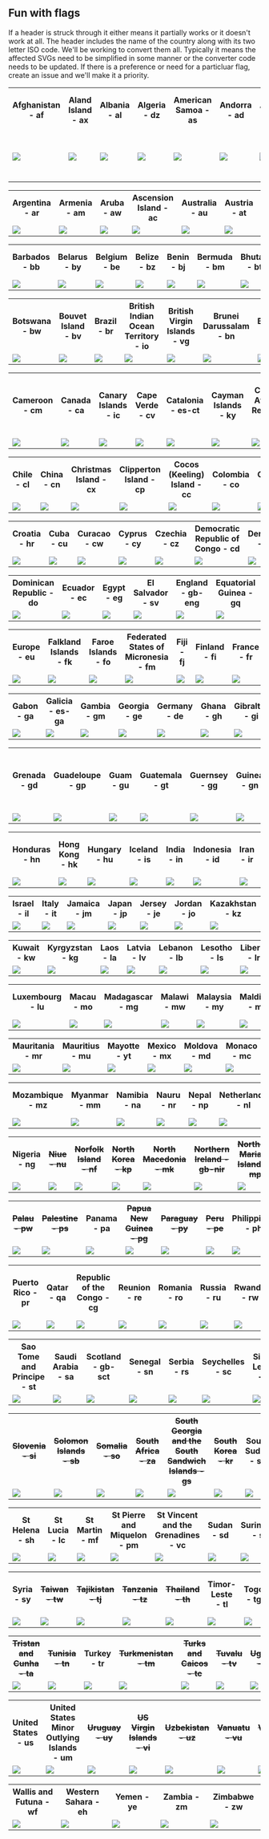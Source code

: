 <h2>Fun with flags</h2>
<p>If a header is struck through it either means it partially works or it doesn't work at all. The header includes the name of the country along with its two letter ISO code. We'll be working to convert them all. Typically it means the affected SVGs need to be simplified in some manner or the converter code needs to be updated. If there is a preference or need for a particluar flag, create an issue and we'll make it a priority.

<table><tr><th width="100px">Afghanistan - af</th><th width="100px">Aland Island - ax</th><th width="100px">Albania - al</th><th width="100px">Algeria - dz</th><th width="100px">American Samoa - as</th><th width="100px">Andorra - ad</th><th width="100px">Angola - ao</th><th width="100px">Anguilla - ai</th><th width="100px">Antarctica - aq</th><th width="100px">Antigua and Barbuda - ag</th></tr>
<tr><td width="100px" height="100px"><a href="./../converted-svg-snippets/af.txt"><img src="./../svgs/af.svg"></a></td><td width="100px"><a href="./../converted-svg-snippets/ax.txt"><img src="./../svgs/ax.svg"></a></td><td width="100px"><a href="./../converted-svg-snippets/al.txt"><img src="./../svgs/al.svg"></a></td><td width="100px"><a href="./../converted-svg-snippets/dz.txt"><img src="./../svgs/dz.svg"></a></td><td width="100px"><a href="./../converted-svg-snippets/as.txt"><img src="./../svgs/as.svg"></a></td><td width="100px"><a href="./../converted-svg-snippets/ad.txt"><img src="./../svgs/ad.svg"></a></td><td width="100px"><a href="./../converted-svg-snippets/ao.txt"><img src="./../svgs/ao.svg"></a></td><td width="100px"><a href="./../converted-svg-snippets/ai.txt"><img src="./../svgs/ai.svg"></a></td><td width="100px"><a href="./../converted-svg-snippets/aq.txt"><img src="./../svgs/aq.svg"></a></td><td width="100px"><a href="./../converted-svg-snippets/ag.txt"><img src="./../svgs/ag.svg"></a></td></tr>
</table>
<table><tr><th width="100px">Argentina - ar</th><th width="100px">Armenia - am</th><th width="100px">Aruba - aw</th><th width="100px">Ascension Island - ac</th><th width="100px">Australia - au</th><th width="100px">Austria - at</th><th width="100px">Azerbaijan - az</th><th width="100px">Bahamas - bs</th><th width="100px">Bahrain - bh</th><th width="100px">Bangladesh - bd</th></tr>
<tr><td width="100px"><a href="./../converted-svg-snippets/ar.txt"><img src="./../svgs/ar.svg"></a></td><td width="100px"><a href="./../converted-svg-snippets/am.txt"><img src="./../svgs/am.svg"></a></td><td width="100px"><a href="./../converted-svg-snippets/aw.txt"><img src="./../svgs/aw.svg"></a></td><td width="100px"><a href="./../converted-svg-snippets/ac.txt"><img src="./../svgs/ac.svg"></a></td><td width="100px"><a href="./../converted-svg-snippets/au.txt"><img src="./../svgs/au.svg"></a></td><td width="100px"><a href="./../converted-svg-snippets/at.txt"><img src="./../svgs/at.svg"></a></td><td width="100px"><a href="./../converted-svg-snippets/az.txt"><img src="./../svgs/az.svg"></a></td><td width="100px"><a href="./../converted-svg-snippets/bs.txt"><img src="./../svgs/bs.svg"></a></td><td width="100px"><a href="./../converted-svg-snippets/bh.txt"><img src="./../svgs/bh.svg"></a></td><td width="100px"><a href="./../converted-svg-snippets/bd.txt"><img src="./../svgs/bd.svg"></a></td></tr>
</table>
<table><tr><th width="100px">Barbados - bb</th><th width="100px">Belarus - by</th><th width="100px">Belgium - be</th><th width="100px">Belize - bz</th><th width="100px">Benin - bj</th><th width="100px">Bermuda - bm</th><th width="100px">Bhutan - bt</th><th width="100px">Bolivia - bo</th><th width="100px">Bonaire - bq</th><th width="100px">Bosnia and Herzegovina - ba</th></tr>
<tr><td width="100px"><a href="./../converted-svg-snippets/bb.txt"><img src="./../svgs/bb.svg"></a></td><td width="100px"><a href="./../converted-svg-snippets/by.txt"><img src="./../svgs/by.svg"></a></td><td width="100px"><a href="./../converted-svg-snippets/be.txt"><img src="./../svgs/be.svg"></a></td><td width="100px"><a href="./../converted-svg-snippets/bz.txt"><img src="./../svgs/bz.svg"></a></td><td width="100px"><a href="./../converted-svg-snippets/bj.txt"><img src="./../svgs/bj.svg"></a></td><td width="100px"><a href="./../converted-svg-snippets/bm.txt"><img src="./../svgs/bm.svg"></a></td><td width="100px"><a href="./../converted-svg-snippets/bt.txt"><img src="./../svgs/bt.svg"></a></td><td width="100px"><a href="./../converted-svg-snippets/bo.txt"><img src="./../svgs/bo.svg"></a></td><td width="100px"><a href="./../converted-svg-snippets/bq.txt"><img src="./../svgs/bq.svg"></a></td><td width="100px"><a href="./../converted-svg-snippets/ba.txt"><img src="./../svgs/ba.svg"></a></td></tr>
</table>
<table><tr><th width="100px">Botswana - bw</th><th width="100px">Bouvet Island - bv</th><th width="100px">Brazil - br</th><th width="100px">British Indian Ocean Territory - io</th><th width="100px">British Virgin Islands - vg</th><th width="100px">Brunei Darussalam - bn</th><th width="100px">Bulgaria - bg</th><th width="100px">Burkina Faso - bf</th><th width="100px">Burundi - bi</th><th width="100px">Cambodia - kh</th></tr>
<tr><td width="100px"><a href="./../converted-svg-snippets/bw.txt"><img src="./../svgs/bw.svg"></a></td><td width="100px"><a href="./../converted-svg-snippets/bv.txt"><img src="./../svgs/bv.svg"></a></td><td width="100px"><a href="./../converted-svg-snippets/br.txt"><img src="./../svgs/br.svg"></a></td><td width="100px"><a href="./../converted-svg-snippets/io.txt"><img src="./../svgs/io.svg"></a></td><td width="100px"><a href="./../converted-svg-snippets/vg.txt"><img src="./../svgs/vg.svg"></a></td><td width="100px"><a href="./../converted-svg-snippets/bn.txt"><img src="./../svgs/bn.svg"></a></td><td width="100px"><a href="./../converted-svg-snippets/bg.txt"><img src="./../svgs/bg.svg"></a></td><td width="100px"><a href="./../converted-svg-snippets/bf.txt"><img src="./../svgs/bf.svg"></a></td><td width="100px"><a href="./../converted-svg-snippets/bi.txt"><img src="./../svgs/bi.svg"></a></td><td width="100px"><a href="./../converted-svg-snippets/kh.txt"><img src="./../svgs/kh.svg"></a></td></tr>
</table>
<table><tr><th width="100px">Cameroon - cm</th><th width="100px">Canada - ca</th><th width="100px">Canary Islands - ic</th><th width="100px">Cape Verde - cv</th><th width="100px">Catalonia - es-ct</th><th width="100px">Cayman Islands - ky</th><th width="100px">Central African Republic - cf</th><th width="100px">Central European Free Trade Network - cefta</th><th width="100px">Ceuta & Melilla - ea</th><th width="100px">Chad - td</th></tr>
<tr><td width="100px"><a href="./../converted-svg-snippets/cm.txt"><img src="./../svgs/cm.svg"></a></td><td width="100px"><a href="./../converted-svg-snippets/ca.txt"><img src="./../svgs/ca.svg"></a></td><td width="100px"><a href="./../converted-svg-snippets/ic.txt"><img src="./../svgs/ic.svg"></a></td><td width="100px"><a href="./../converted-svg-snippets/cv.txt"><img src="./../svgs/cv.svg"></a></td><td width="100px"><a href="./../converted-svg-snippets/es-ct.txt"><img src="./../svgs/es-ct.svg"></a></td><td width="100px"><a href="./../converted-svg-snippets/ky.txt"><img src="./../svgs/ky.svg"></a></td><td width="100px"><a href="./../converted-svg-snippets/cf.txt"><img src="./../svgs/cf.svg"></a></td><td width="100px"><a href="./../converted-svg-snippets/cefta.txt"><img src="./../svgs/cefta.svg"></a></td><td width="100px"><a href="./../converted-svg-snippets/ea.txt"><img src="./../svgs/ea.svg"></a></td><td width="100px"><a href="./../converted-svg-snippets/td.txt"><img src="./../svgs/td.svg"></a></td></tr>
</table>
<table><tr><th width="100px">Chile - cl</th><th width="100px">China - cn</th><th width="100px">Christmas Island - cx</th><th width="100px">Clipperton Island - cp</th><th width="100px">Cocos (Keeling) Island - cc</th><th width="100px">Colombia - co</th><th width="100px">Comoros - km</th><th width="100px">Cook Islands - ck</th><th width="100px">Costa Rica - cr</th><th width="100px">Cote d'Ivoire - ci</th></tr>
<tr><td width="100px"><a href="./../converted-svg-snippets/cl.txt"><img src="./../svgs/cl.svg"></a></td><td width="100px"><a href="./../converted-svg-snippets/cn.txt"><img src="./../svgs/cn.svg"></a></td><td width="100px"><a href="./../converted-svg-snippets/cx.txt"><img src="./../svgs/cx.svg"></a></td><td width="100px"><a href="./../converted-svg-snippets/cp.txt"><img src="./../svgs/cp.svg"></a></td><td width="100px"><a href="./../converted-svg-snippets/cc.txt"><img src="./../svgs/cc.svg"></a></td><td width="100px"><a href="./../converted-svg-snippets/co.txt"><img src="./../svgs/co.svg"></a></td><td width="100px"><a href="./../converted-svg-snippets/km.txt"><img src="./../svgs/km.svg"></a></td><td width="100px"><a href="./../converted-svg-snippets/ck.txt"><img src="./../svgs/ck.svg"></a></td><td width="100px"><a href="./../converted-svg-snippets/cr.txt"><img src="./../svgs/cr.svg"></a></td><td width="100px"><a href="./../converted-svg-snippets/ci.txt"><img src="./../svgs/ci.svg"></a></td></tr>
</table>
<table><tr><th width="100px">Croatia - hr</th><th width="100px">Cuba - cu</th><th width="100px">Curacao - cw</th><th width="100px">Cyprus - cy</th><th width="100px">Czechia - cz</th><th width="100px">Democratic Republic of Congo - cd</th><th width="100px">Denmark - dk</th><th width="100px">Diego Garcia - dg</th><th width="100px">Djibouti - dj</th><th width="100px">Dominica - dm</th></tr>
<tr><td width="100px"><a href="./../converted-svg-snippets/hr.txt"><img src="./../svgs/hr.svg"></a></td><td width="100px"><a href="./../converted-svg-snippets/cu.txt"><img src="./../svgs/cu.svg"></a></td><td width="100px"><a href="./../converted-svg-snippets/cw.txt"><img src="./../svgs/cw.svg"></a></td><td width="100px"><a href="./../converted-svg-snippets/cy.txt"><img src="./../svgs/cy.svg"></a></td><td width="100px"><a href="./../converted-svg-snippets/cz.txt"><img src="./../svgs/cz.svg"></a></td><td width="100px"><a href="./../converted-svg-snippets/cd.txt"><img src="./../svgs/cd.svg"></a></td><td width="100px"><a href="./../converted-svg-snippets/dk.txt"><img src="./../svgs/dk.svg"></a></td><td width="100px"><a href="./../converted-svg-snippets/dg.txt"><img src="./../svgs/dg.svg"></a></td><td width="100px"><a href="./../converted-svg-snippets/dj.txt"><img src="./../svgs/dj.svg"></a></td><td width="100px"><a href="./../converted-svg-snippets/dm.txt"><img src="./../svgs/dm.svg"></a></td></tr>
</table>
<table><tr><th width="100px">Dominican Republic - do</th><th width="100px">Ecuador - ec</th><th width="100px">Egypt - eg</th><th width="100px">El Salvador - sv</th><th width="100px">England - gb-eng</th><th width="100px">Equatorial Guinea - gq</th><th width="100px">Eritrea - er</th><th width="100px">Estonia - ee</th><th width="100px">Eswatini - sz</th><th width="100px">Ethiopia - et</th></tr>
<tr><td width="100px"><a href="./../converted-svg-snippets/do.txt"><img src="./../svgs/do.svg"></a></td><td width="100px"><a href="./../converted-svg-snippets/ec.txt"><img src="./../svgs/ec.svg"></a></td><td width="100px"><a href="./../converted-svg-snippets/eg.txt"><img src="./../svgs/eg.svg"></a></td><td width="100px"><a href="./../converted-svg-snippets/sv.txt"><img src="./../svgs/sv.svg"></a></td><td width="100px"><a href="./../converted-svg-snippets/gb-eng.txt"><img src="./../svgs/gb-eng.svg"></a></td><td width="100px"><a href="./../converted-svg-snippets/gq.txt"><img src="./../svgs/gq.svg"></a></td><td width="100px"><a href="./../converted-svg-snippets/er.txt"><img src="./../svgs/er.svg"></a></td><td width="100px"><a href="./../converted-svg-snippets/ee.txt"><img src="./../svgs/ee.svg"></a></td><td width="100px"><a href="./../converted-svg-snippets/sz.txt"><img src="./../svgs/sz.svg"></a></td><td width="100px"><a href="./../converted-svg-snippets/et.txt"><img src="./../svgs/et.svg"></a></td></tr>
</table>
<table><tr><th width="100px">Europe - eu</th><th width="100px">Falkland Islands - fk</th><th width="100px">Faroe Islands - fo</th><th width="100px">Federated States of Micronesia - fm</th><th width="100px">Fiji - fj</th><th width="100px">Finland - fi</th><th width="100px">France - fr</th><th width="100px">French Guinea - gf</th><th width="100px">French Polynesia - pf</th><th width="100px">French Southern Territories - tf</th></tr>
<tr><td width="100px"><a href="./../converted-svg-snippets/eu.txt"><img src="./../svgs/eu.svg"></a></td><td width="100px"><a href="./../converted-svg-snippets/fk.txt"><img src="./../svgs/fk.svg"></a></td><td width="100px"><a href="./../converted-svg-snippets/fo.txt"><img src="./../svgs/fo.svg"></a></td><td width="100px"><a href="./../converted-svg-snippets/fm.txt"><img src="./../svgs/fm.svg"></a></td><td width="100px"><a href="./../converted-svg-snippets/fj.txt"><img src="./../svgs/fj.svg"></a></td><td width="100px"><a href="./../converted-svg-snippets/fi.txt"><img src="./../svgs/fi.svg"></a></td><td width="100px"><a href="./../converted-svg-snippets/fr.txt"><img src="./../svgs/fr.svg"></a></td><td width="100px"><a href="./../converted-svg-snippets/gf.txt"><img src="./../svgs/gf.svg"></a></td><td width="100px"><a href="./../converted-svg-snippets/pf.txt"><img src="./../svgs/pf.svg"></a></td><td width="100px"><a href="./../converted-svg-snippets/tf.txt"><img src="./../svgs/tf.svg"></a></td></tr>
</table>
<table><tr><th width="100px">Gabon - ga</th><th width="100px">Galicia - es-ga</th><th width="100px">Gambia - gm</th><th width="100px">Georgia - ge</th><th width="100px">Germany - de</th><th width="100px">Ghana - gh</th><th width="100px">Gibraltar - gi</th><th width="100px">Great Britain - gb</th><th width="100px">Greece - gr</th><th width="100px">Greenland - gl</th></tr>
<tr><td width="100px"><a href="./../converted-svg-snippets/ga.txt"><img src="./../svgs/ga.svg"></a></td><td width="100px"><a href="./../converted-svg-snippets/es-ga.txt"><img src="./../svgs/es-ga.svg"></a></td><td width="100px"><a href="./../converted-svg-snippets/gm.txt"><img src="./../svgs/gm.svg"></a></td><td width="100px"><a href="./../converted-svg-snippets/ge.txt"><img src="./../svgs/ge.svg"></a></td><td width="100px"><a href="./../converted-svg-snippets/de.txt"><img src="./../svgs/de.svg"></a></td><td width="100px"><a href="./../converted-svg-snippets/gh.txt"><img src="./../svgs/gh.svg"></a></td><td width="100px"><a href="./../converted-svg-snippets/gi.txt"><img src="./../svgs/gi.svg"></a></td><td width="100px"><a href="./../converted-svg-snippets/gb.txt"><img src="./../svgs/gb.svg"></a></td><td width="100px"><a href="./../converted-svg-snippets/gr.txt"><img src="./../svgs/gr.svg"></a></td><td width="100px"><a href="./../converted-svg-snippets/gl.txt"><img src="./../svgs/gl.svg"></a></td></tr>
</table>
<table><tr><th width="100px">Grenada - gd</th><th width="100px">Guadeloupe - gp</th><th width="100px">Guam - gu</th><th width="100px">Guatemala - gt</th><th width="100px">Guernsey - gg</th><th width="100px">Guinea - gn</th><th width="100px">Guinea-Bissau - gw</th><th width="100px">Guyana - gy</th><th width="100px">Haiti - ht</th><th width="100px">Heard Island and McDonald Islands - hm</th></tr>
<tr><td width="100px"><a href="./../converted-svg-snippets/gd.txt"><img src="./../svgs/gd.svg"></a></td><td width="100px"><a href="./../converted-svg-snippets/gp.txt"><img src="./../svgs/gp.svg"></a></td><td width="100px"><a href="./../converted-svg-snippets/gu.txt"><img src="./../svgs/gu.svg"></a></td><td width="100px"><a href="./../converted-svg-snippets/gt.txt"><img src="./../svgs/gt.svg"></a></td><td width="100px"><a href="./../converted-svg-snippets/gg.txt"><img src="./../svgs/gg.svg"></a></td><td width="100px"><a href="./../converted-svg-snippets/gn.txt"><img src="./../svgs/gn.svg"></a></td><td width="100px"><a href="./../converted-svg-snippets/gw.txt"><img src="./../svgs/gw.svg"></a></td><td width="100px"><a href="./../converted-svg-snippets/gy.txt"><img src="./../svgs/gy.svg"></a></td><td width="100px"><a href="./../converted-svg-snippets/ht.txt"><img src="./../svgs/ht.svg"></a></td><td width="100px"><a href="./../converted-svg-snippets/hm.txt"><img src="./../svgs/hm.svg"></a></td></tr>
</table>
<table><tr><th width="100px">Honduras - hn</th><th width="100px">Hong Kong - hk</th><th width="100px">Hungary - hu</th><th width="100px">Iceland - is</th><th width="100px">India - in </th><th width="100px">Indonesia - id</th><th width="100px">Iran - ir</th><th width="100px">Iraq - iq</th><th width="100px">Ireland - ie</th><th width="100px">Isle of Man - im</th></tr>
<tr><td width="100px"><a href="./../converted-svg-snippets/hn.txt"><img src="./../svgs/hn.svg"></a></td><td width="100px"><a href="./../converted-svg-snippets/hk.txt"><img src="./../svgs/hk.svg"></a></td><td width="100px"><a href="./../converted-svg-snippets/hu.txt"><img src="./../svgs/hu.svg"></a></td><td width="100px"><a href="./../converted-svg-snippets/is.txt"><img src="./../svgs/is.svg"></a></td><td width="100px"><a href="./../converted-svg-snippets/in.txt"><img src="./../svgs/in.svg"></a></td><td width="100px"><a href="./../converted-svg-snippets/id.txt"><img src="./../svgs/id.svg"></a></td><td width="100px"><a href="./../converted-svg-snippets/ir.txt"><img src="./../svgs/ir.svg"></a></td><td width="100px"><a href="./../converted-svg-snippets/iq.txt"><img src="./../svgs/iq.svg"></a></td><td width="100px"><a href="./../converted-svg-snippets/ie.txt"><img src="./../svgs/ie.svg"></a></td><td width="100px"><a href="./../converted-svg-snippets/im.txt"><img src="./../svgs/im.svg"></a></td></tr>
</table>
<table><tr><th width="100px">Israel - il</th><th width="100px">Italy - it</th><th width="100px">Jamaica - jm</th><th width="100px">Japan - jp</th><th width="100px">Jersey - je</th><th width="100px">Jordan - jo</th><th width="100px">Kazakhstan - kz</th><th width="100px">Kenya - ke</th><th width="100px">Kiribati - ki</th><th width="100px">Kosovo - xk</th></tr>
<tr><td width="100px"><a href="./../converted-svg-snippets/il.txt"><img src="./../svgs/il.svg"></a></td><td width="100px"><a href="./../converted-svg-snippets/it.txt"><img src="./../svgs/it.svg"></a></td><td width="100px"><a href="./../converted-svg-snippets/jm.txt"><img src="./../svgs/jm.svg"></a></td><td width="100px"><a href="./../converted-svg-snippets/jp.txt"><img src="./../svgs/jp.svg"></a></td><td width="100px"><a href="./../converted-svg-snippets/je.txt"><img src="./../svgs/je.svg"></a></td><td width="100px"><a href="./../converted-svg-snippets/jo.txt"><img src="./../svgs/jo.svg"></a></td><td width="100px"><a href="./../converted-svg-snippets/kz.txt"><img src="./../svgs/kz.svg"></a></td><td width="100px"><a href="./../converted-svg-snippets/ke.txt"><img src="./../svgs/ke.svg"></a></td><td width="100px"><a href="./../converted-svg-snippets/ki.txt"><img src="./../svgs/ki.svg"></a></td><td width="100px"><a href="./../converted-svg-snippets/xk.txt"><img src="./../svgs/xk.svg"></a></td></tr>
</table>
<table><tr><th width="100px">Kuwait - kw</th><th width="100px">Kyrgyzstan - kg</th><th width="100px">Laos - la</th><th width="100px">Latvia - lv</th><th width="100px">Lebanon - lb</th><th width="100px">Lesotho - ls</th><th width="100px">Liberia - lr</th><th width="100px">Libya - ly</th><th width="100px">Liechtenstein - li</th><th width="100px">Lithuania - lt</th></tr>
<tr><td width="100px"><a href="./../converted-svg-snippets/kw.txt"><img src="./../svgs/kw.svg"></a></td><td width="100px"><a href="./../converted-svg-snippets/kg.txt"><img src="./../svgs/kg.svg"></a></td><td width="100px"><a href="./../converted-svg-snippets/la.txt"><img src="./../svgs/la.svg"></a></td><td width="100px"><a href="./../converted-svg-snippets/lv.txt"><img src="./../svgs/lv.svg"></a></td><td width="100px"><a href="./../converted-svg-snippets/lb.txt"><img src="./../svgs/lb.svg"></a></td><td width="100px"><a href="./../converted-svg-snippets/ls.txt"><img src="./../svgs/ls.svg"></a></td><td width="100px"><a href="./../converted-svg-snippets/lr.txt"><img src="./../svgs/lr.svg"></a></td><td width="100px"><a href="./../converted-svg-snippets/ly.txt"><img src="./../svgs/ly.svg"></a></td><td width="100px"><a href="./../converted-svg-snippets/li .txt"><img src="./../svgs/li.svg"></a></td><td width="100px"><a href="./../converted-svg-snippets/lt.txt"><img src="./../svgs/lt.svg"></a></td></tr>
</table>
<table><tr><th width="100px">Luxembourg - lu</th><th width="100px">Macau - mo</th><th width="100px">Madagascar - mg</th><th width="100px">Malawi - mw</th><th width="100px">Malaysia - my</th><th width="100px">Maldives - mv</th><th width="100px">Mali - ml</th><th width="100px">Malta - mt</th><th width="100px">Marshall Islands - mh</th><th width="100px">Martinique - mq</th></tr>
<tr><td width="100px"><a href="./../converted-svg-snippets/lu.txt"><img src="./../svgs/lu.svg"></a></td><td width="100px"><a href="./../converted-svg-snippets/mo.txt"><img src="./../svgs/mo.svg"></a></td><td width="100px"><a href="./../converted-svg-snippets/mg.txt"><img src="./../svgs/mg.svg"></a></td><td width="100px"><a href="./../converted-svg-snippets/mw.txt"><img src="./../svgs/mw.svg"></a></td><td width="100px"><a href="./../converted-svg-snippets/my.txt"><img src="./../svgs/my.svg"></a></td><td width="100px"><a href="./../converted-svg-snippets/mv.txt"><img src="./../svgs/mv.svg"></a></td><td width="100px"><a href="./../converted-svg-snippets/ml.txt"><img src="./../svgs/ml.svg"></a></td><td width="100px"><a href="./../converted-svg-snippets/mt.txt"><img src="./../svgs/mt.svg"></a></td><td width="100px"><a href="./../converted-svg-snippets/mh.txt"><img src="./../svgs/mh.svg"></a></td><td width="100px"><a href="./../converted-svg-snippets/mq.txt"><img src="./../svgs/mq.svg"></a></td></tr>
</table>
<table><tr><th width="100px">Mauritania - mr</th><th width="100px">Mauritius - mu</th><th width="100px">Mayotte - yt</th><th width="100px">Mexico - mx</th><th width="100px">Moldova - md</th><th width="100px">Monaco - mc</th><th width="100px">Mongolia - mn</th><th width="100px">Monsterrat - ms</th><th width="100px">Montenegro - me</th><th width="100px">Morocco - ma</th></tr>
<tr><td width="100px"><a href="./../converted-svg-snippets/mr.txt"><img src="./../svgs/mr.svg"></a></td><td width="100px"><a href="./../converted-svg-snippets/mu.txt"><img src="./../svgs/mu.svg"></a></td><td width="100px"><a href="./../converted-svg-snippets/yt.txt"><img src="./../svgs/yt.svg"></a></td><td width="100px"><a href="./../converted-svg-snippets/mx.txt"><img src="./../svgs/mx.svg"></a></td><td width="100px"><a href="./../converted-svg-snippets/md.txt"><img src="./../svgs/md.svg"></a></td><td width="100px"><a href="./../converted-svg-snippets/mc.txt"><img src="./../svgs/mc.svg"></a></td><td width="100px"><a href="./../converted-svg-snippets/mn.txt"><img src="./../svgs/mn.svg"></a></td><td width="100px"><a href="./../converted-svg-snippets/ms.txt"><img src="./../svgs/ms.svg"></a></td><td width="100px"><a href="./../converted-svg-snippets/me.txt"><img src="./../svgs/me.svg"></a></td><td width="100px"><a href="./../converted-svg-snippets/ma.txt"><img src="./../svgs/ma.svg"></a></td></tr>
</table>
<table><tr><th width="100px">Mozambique - mz</th><th width="100px">Myanmar - mm</th><th width="100px">Namibia - na</th><th width="100px">Nauru - nr</th><th width="100px">Nepal - np</th><th width="100px">Netherlands - nl</th><th width="100px">New Caledonia - nc</th><th width="100px">New Zealand - nz</th><th width="100px">Nicaragua - ni</th><th width="100px">Niger - ne</th></tr>
<tr><td width="100px"><a href="./../converted-svg-snippets/mz.txt"><img src="./../svgs/mz.svg"></a></td><td width="100px"><a href="./../converted-svg-snippets/mm.txt"><img src="./../svgs/mm.svg"></a></td><td width="100px"><a href="./../converted-svg-snippets/na.txt"><img src="./../svgs/na.svg"></a></td><td width="100px"><a href="./../converted-svg-snippets/nr.txt"><img src="./../svgs/nr.svg"></a></td><td width="100px"><a href="./../converted-svg-snippets/np.txt"><img src="./../svgs/np.svg"></a></td><td width="100px"><a href="./../converted-svg-snippets/nl.txt"><img src="./../svgs/nl.svg"></a></td><td width="100px"><a href="./../converted-svg-snippets/nc.txt"><img src="./../svgs/nc.svg"></a></td><td width="100px"><a href="./../converted-svg-snippets/nz.txt"><img src="./../svgs/nz.svg"></a></td><td width="100px"><a href="./../converted-svg-snippets/ni.txt"><img src="./../svgs/ni.svg"></a></td><td width="100px"><a href="./../converted-svg-snippets/ne.txt"><img src="./../svgs/ne.svg"></a></td></tr>
</table>
<table><tr><th width="100px">Nigeria - ng</th><th width="100px"><strike>Niue - nu</strike></th><th width="100px"><strike>Norfolk Island - nf</strike></th><th width="100px"><strike>North Korea - kp</strike></th><th width="100px"><strike>North Macedonia - mk</strike></th><th width="100px"><strike>Northern Ireland - gb-nir</strike></th><th width="100px"><strike>Northern Mariana Islands - mp</strike></th><th width="100px">Norway - no</th><th width="100px"><strike>Oman - om</strike></th><th width="100px">Pakistan - pk</th></tr>
<tr><td width="100px"><a href="./../converted-svg-snippets/ng.txt"><img src="./../svgs/ng.svg"></a></td><td width="100px"><a href="./../converted-svg-snippets/nu.txt"><img src="./../svgs/nu.svg"></a></td><td width="100px"><a href="./../converted-svg-snippets/nf.txt"><img src="./../svgs/nf.svg"></a></td><td width="100px"><a href="./../converted-svg-snippets/kp.txt"><img src="./../svgs/kp.svg"></a></td><td width="100px"><a href="./../converted-svg-snippets/mk.txt"><img src="./../svgs/mk.svg"></a></td><td width="100px"><a href="./../converted-svg-snippets/gb-nir.txt"><img src="./../svgs/gb-nir.svg"></a></td><td width="100px"><a href="./../converted-svg-snippets/mp.txt"><img src="./../svgs/mp.svg"></a></td><td width="100px"><a href="./../converted-svg-snippets/no.txt"><img src="./../svgs/no.svg"></a></td><td width="100px"><a href="./../converted-svg-snippets/om.txt"><img src="./../svgs/om.svg"></a></td><td width="100px"><a href="./../converted-svg-snippets/pk.txt"><img src="./../svgs/pk.svg"></a></td></tr>
</table>
<table><tr><th width="100px"><strike>Palau - pw</strike></th><th width="100px"><strike>Palestine - ps</strike></th><th width="100px">Panama - pa</th><th width="100px"><strike>Papua New Guinea - pg</strike></th><th width="100px"><strike>Paraguay - py</strike></th><th width="100px"><strike>Peru - pe</strike></th><th width="100px">Philippines - ph</th><th width="100px"><strike>Pitcairn Islands - pn</strike></th><th width="100px">Poland - pl</th><th width="100px"><strike>Portugal - pt</strike></th></tr>
<tr><td width="100px"><a href="./../converted-svg-snippets/pw.txt"><img src="./../svgs/pw.svg"></a></td><td width="100px"><a href="./../converted-svg-snippets/ps.txt"><img src="./../svgs/ps.svg"></a></td><td width="100px"><a href="./../converted-svg-snippets/pa.txt"><img src="./../svgs/pa.svg"></a></td><td width="100px"><a href="./../converted-svg-snippets/pg.txt"><img src="./../svgs/pg.svg"></a></td><td width="100px"><a href="./../converted-svg-snippets/py.txt"><img src="./../svgs/py.svg"></a></td><td width="100px"><a href="./../converted-svg-snippets/pe.txt"><img src="./../svgs/pe.svg"></a></td><td width="100px"><a href="./../converted-svg-snippets/ph.txt"><img src="./../svgs/ph.svg"></a></td><td width="100px"><a href="./../converted-svg-snippets/pn.txt"><img src="./../svgs/pn.svg"></a></td><td width="100px"><a href="./../converted-svg-snippets/pl.txt"><img src="./../svgs/pl.svg"></a></td><td width="100px"><a href="./../converted-svg-snippets/pt.txt"><img src="./../svgs/pt.svg"></a></td></tr>
</table>
<table><tr><th width="100px">Puerto Rico - pr</th><th width="100px">Qatar - qa</th><th width="100px">Republic of the Congo - cg</th><th width="100px">Reunion - re</th><th width="100px">Romania - ro</th><th width="100px">Russia - ru</th><th width="100px">Rwanda - rw</th><th width="100px">Saint Kitts and Nevis - kn</th><th width="100px">Samoa - ws</th><th width="100px"><strike>San Marino - sm</strike></th></tr>
<tr><td width="100px"><a href="./../converted-svg-snippets/pr.txt"><img src="./../svgs/pr.svg"></a></td><td width="100px"><a href="./../converted-svg-snippets/qa.txt"><img src="./../svgs/qa.svg"></a></td><td width="100px"><a href="./../converted-svg-snippets/cg.txt"><img src="./../svgs/cg.svg"></a></td><td width="100px"><a href="./../converted-svg-snippets/re.txt"><img src="./../svgs/re.svg"></a></td><td width="100px"><a href="./../converted-svg-snippets/ro.txt"><img src="./../svgs/ro.svg"></a></td><td width="100px"><a href="./../converted-svg-snippets/ru.txt"><img src="./../svgs/ru.svg"></a></td><td width="100px"><a href="./../converted-svg-snippets/rw.txt"><img src="./../svgs/rw.svg"></a></td><td width="100px"><a href="./../converted-svg-snippets/kn.txt"><img src="./../svgs/kn.svg"></a></td><td width="100px"><a href="./../converted-svg-snippets/ws.txt"><img src="./../svgs/ws.svg"></a></td><td width="100px"><a href="./../converted-svg-snippets/sm.txt"><img src="./../svgs/sm.svg"></a></td></tr>
</table>
<table><tr><th width="100px">Sao Tome and Principe - st</th><th width="100px">Saudi Arabia - sa</th><th width="100px">Scotland - gb-sct</th><th width="100px">Senegal - sn</th><th width="100px">Serbia - rs</th><th width="100px">Seychelles - sc</th><th width="100px">Sierra Leone - sl</th><th width="100px">Singapore - sg</th><th width="100px">Sint Maarten - sx</th><th width="100px">Slovakia - sk</th></tr>
<tr><td width="100px"><a href="./../converted-svg-snippets/st.txt"><img src="./../svgs/st.svg"></a></td><td width="100px"><a href="./../converted-svg-snippets/sa.txt"><img src="./../svgs/sa.svg"></a></td><td width="100px"><a href="./../converted-svg-snippets/gb-sct.txt"><img src="./../svgs/gb-sct.svg"></a></td><td width="100px"><a href="./../converted-svg-snippets/sn.txt"><img src="./../svgs/sn.svg"></a></td><td width="100px"><a href="./../converted-svg-snippets/rs.txt"><img src="./../svgs/rs.svg"></a></td><td width="100px"><a href="./../converted-svg-snippets/sc.txt"><img src="./../svgs/sc.svg"></a></td><td width="100px"><a href="./../converted-svg-snippets/sl.txt"><img src="./../svgs/sl.svg"></a></td><td width="100px"><a href="./../converted-svg-snippets/sg.txt"><img src="./../svgs/sg.svg"></a></td><td width="100px"><a href="./../converted-svg-snippets/sx.txt"><img src="./../svgs/sx.svg"></a></td><td width="100px"><a href="./../converted-svg-snippets/sk.txt"><img src="./../svgs/sk.svg"></a></td></tr>
</table>
<table><tr><th width="100px"><strike>Slovenia - si</strike></th><th width="100px"><strike>Solomon Islands - sb</strike></th><th width="100px"><strike>Somalia - so</strike></th><th width="100px"><strike>South Africa - za</strike></th><th width="100px"><strike>South Georgia and the South Sandwich Islands - gs</strike></th><th width="100px"><strike>South Korea - kr</strike></th><th width="100px">South Sudan - ss</th><th width="100px">Spain - es</th><th width="100px"><strike>Sri Lanka - lk</strike></th><th width="100px">St Barthelemy - bl</th></tr>
<tr><td width="100px"><a href="./../converted-svg-snippets/si.txt"><img src="./../svgs/si.svg"></a></td><td width="100px"><a href="./../converted-svg-snippets/sb.txt"><img src="./../svgs/sb.svg"></a></td><td width="100px"><a href="./../converted-svg-snippets/so.txt"><img src="./../svgs/so.svg"></a></td><td width="100px"><a href="./../converted-svg-snippets/za.txt"><img src="./../svgs/za.svg"></a></td><td width="100px"><a href="./../converted-svg-snippets/gs.txt"><img src="./../svgs/gs.svg"></a></td><td width="100px"><a href="./../converted-svg-snippets/kr.txt"><img src="./../svgs/kr.svg"></a></td><td width="100px"><a href="./../converted-svg-snippets/ss.txt"><img src="./../svgs/ss.svg"></a></td><td width="100px"><a href="./../converted-svg-snippets/es.txt"><img src="./../svgs/es.svg"></a></td><td width="100px"><a href="./../converted-svg-snippets/lk.txt"><img src="./../svgs/lk.svg"></a></td><td width="100px"><a href="./../converted-svg-snippets/bl.txt"><img src="./../svgs/bl.svg"></a></td></tr>
</table>
<table><tr><th width="100px">St Helena - sh</th><th width="100px">St Lucia - lc</th><th width="100px">St Martin - mf</th><th width="100px">St Pierre and Miquelon - pm</th><th width="100px">St Vincent and the Grenadines - vc</th><th width="100px">Sudan - sd</th><th width="100px">Suriname - sr</th><th width="100px">Svalbard and Jan Mayen - sj</th><th width="100px">Sweden - se</th><th width="100px">Switzerland - ch</th></tr>
<tr><td width="100px"><a href="./../converted-svg-snippets/sh.txt"><img src="./../svgs/sh.svg"></a></td><td width="100px"><a href="./../converted-svg-snippets/lc.txt"><img src="./../svgs/lc.svg"></a></td><td width="100px"><a href="./../converted-svg-snippets/mf.txt"><img src="./../svgs/mf.svg"></a></td><td width="100px"><a href="./../converted-svg-snippets/pm.txt"><img src="./../svgs/pm.svg"></a></td><td width="100px"><a href="./../converted-svg-snippets/vc.txt"><img src="./../svgs/vc.svg"></a></td><td width="100px"><a href="./../converted-svg-snippets/sd.txt"><img src="./../svgs/sd.svg"></a></td><td width="100px"><a href="./../converted-svg-snippets/sr.txt"><img src="./../svgs/sr.svg"></a></td><td width="100px"><a href="./../converted-svg-snippets/sj.txt"><img src="./../svgs/sj.svg"></a></td><td width="100px"><a href="./../converted-svg-snippets/se.txt"><img src="./../svgs/se.svg"></a></td><td width="100px"><a href="./../converted-svg-snippets/ch.txt"><img src="./../svgs/ch.svg"></a></td></tr>
</table>
<table><tr><th width="100px">Syria - sy</th><th width="100px"><strike>Taiwan - tw</strike></th><th width="100px"><strike>Tajikistan - tj</strike></th><th width="100px"><strike>Tanzania - tz</strike></th><th width="100px"><strike>Thailand - th</strike></th><th width="100px">Timor-Leste - tl</th><th width="100px">Togo - tg</th><th width="100px"><strike>Tokelau - tk</strike></th><th width="100px">Tonga - to</th><th width="100px">Trinidad and Tobago - tt</th></tr>
<tr><td width="100px"><a href="./../converted-svg-snippets/sy.txt"><img src="./../svgs/sy.svg"></a></td><td width="100px"><a href="./../converted-svg-snippets/tw.txt"><img src="./../svgs/tw.svg"></a></td><td width="100px"><a href="./../converted-svg-snippets/tj.txt"><img src="./../svgs/tj.svg"></a></td><td width="100px"><a href="./../converted-svg-snippets/tz.txt"><img src="./../svgs/tz.svg"></a></td><td width="100px"><a href="./../converted-svg-snippets/th.txt"><img src="./../svgs/th.svg"></a></td><td width="100px"><a href="./../converted-svg-snippets/tl.txt"><img src="./../svgs/tl.svg"></a></td><td width="100px"><a href="./../converted-svg-snippets/tg.txt"><img src="./../svgs/tg.svg"></a></td><td width="100px"><a href="./../converted-svg-snippets/tk.txt"><img src="./../svgs/tk.svg"></a></td><td width="100px"><a href="./../converted-svg-snippets/to.txt"><img src="./../svgs/to.svg"></a></td><td width="100px"><a href="./../converted-svg-snippets/tt.txt"><img src="./../svgs/tt.svg"></a></td></tr>
</table>
<table><tr><th width="100px"><strike>Tristan and Cunha - ta</strike></th><th width="100px"><strike>Tunisia - tn</strike></th><th width="100px">Turkey - tr</th><th width="100px"><strike>Turkmenistan - tm</strike></th><th width="100px"><strike>Turks and Caicos - tc</strike></th><th width="100px"><strike>Tuvalu - tv</strike></th><th width="100px"><strike>Uganda - ug</strike></th><th width="100px">Ukraine - ua</th><th width="100px">United Arab Emirates - ae</th><th width="100px"><strike>United Nations - un</strike></th></tr>
<tr><td width="100px"><a href="./../converted-svg-snippets/ta.txt"><img src="./../svgs/ta.svg"></a></td><td width="100px"><a href="./../converted-svg-snippets/tn.txt"><img src="./../svgs/tn.svg"></a></td><td width="100px"><a href="./../converted-svg-snippets/tr.txt"><img src="./../svgs/tr.svg"></a></td><td width="100px"><a href="./../converted-svg-snippets/tm.txt"><img src="./../svgs/tm.svg"></a></td><td width="100px"><a href="./../converted-svg-snippets/tc.txt"><img src="./../svgs/tc.svg"></a></td><td width="100px"><a href="./../converted-svg-snippets/tv.txt"><img src="./../svgs/tv.svg"></a></td><td width="100px"><a href="./../converted-svg-snippets/ug.txt"><img src="./../svgs/ug.svg"></a></td><td width="100px"><a href="./../converted-svg-snippets/ua.txt"><img src="./../svgs/ua.svg"></a></td><td width="100px"><a href="./../converted-svg-snippets/ae.txt"><img src="./../svgs/ae.svg"></a></td><td width="100px"><a href="./../converted-svg-snippets/un.txt"><img src="./../svgs/un.svg"></a></td></tr>
</table>
<table><tr><th width="100px">United States - us</th><th width="100px">United States Minor Outlying Islands - um</th><th width="100px"><strike>Uruguay - uy</strike></th><th width="100px"><strike>US Virgin Islands - vi</strike></th><th width="100px"><strike>Uzbekistan - uz</strike></th><th width="100px"><strike>Vanuatu - vu</strike></th><th width="100px"><strike>Vatican/Holy See - va</strike></th><th width="100px"><strike>Venezula - ve</strike></th><th width="100px"><strike>Vietnam - vn</strike></th><th width="100px"><strike>Wales - gb-wls</strike></th></tr>
<tr><td width="100px"><a href="./../converted-svg-snippets/us.txt"><img src="./../svgs/us.svg"></a></td><td width="100px"><a href="./../converted-svg-snippets/um.txt"><img src="./../svgs/um.svg"></a></td><td width="100px"><a href="./../converted-svg-snippets/uy.txt"><img src="./../svgs/uy.svg"></a></td><td width="100px"><a href="./../converted-svg-snippets/vi.txt"><img src="./../svgs/vi.svg"></a></td><td width="100px"><a href="./../converted-svg-snippets/uz.txt"><img src="./../svgs/uz.svg"></a></td><td width="100px"><a href="./../converted-svg-snippets/vu.txt"><img src="./../svgs/vu.svg"></a></td><td width="100px"><a href="./../converted-svg-snippets/va.txt"><img src="./../svgs/va.svg"></a></td><td width="100px"><a href="./../converted-svg-snippets/ve.txt"><img src="./../svgs/ve.svg"></a></td><td width="100px"><a href="./../converted-svg-snippets/vn.txt"><img src="./../svgs/vn.svg"></a></td><td width="100px"><a href="./../converted-svg-snippets/gb-wls.txt"><img src="./../svgs/gb-wls.svg"></a></td></tr>
</table>
<table><tr><th width="100px">Wallis and Futuna - wf</th><th width="100px">Western Sahara - eh</th><th width="100px">Yemen - ye</th><th width="100px">Zambia - zm</th><th width="100px">Zimbabwe - zw</th></tr>
<tr><td width="100px"><a href="./../converted-svg-snippets/wf.txt"><img src="./../svgs/wf.svg"></a></td><td width="100px"><a href="./../converted-svg-snippets/eh.txt"><img src="./../svgs/eh.svg"></a></td><td width="100px"><a href="./../converted-svg-snippets/ye.txt"><img src="./../svgs/ye.svg"></a></td><td width="100px"><a href="./../converted-svg-snippets/zm.txt"><img src="./../svgs/zm.svg"></a></td><td width="100px"><a href="./../converted-svg-snippets/zw.txt"><img src="./../svgs/zw.svg"></a></td></tr>
</table>